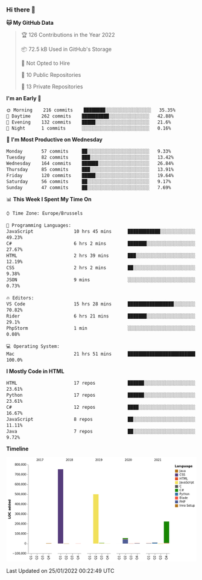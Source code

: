 ### Hi there 👋

<!--START_SECTION:waka-->
**🐱 My GitHub Data** 

> 🏆 126 Contributions in the Year 2022
 > 
> 📦 72.5 kB Used in GitHub's Storage 
 > 
> 🚫 Not Opted to Hire
 > 
> 📜 10 Public Repositories 
 > 
> 🔑 13 Private Repositories  
 > 
**I'm an Early 🐤** 

```text
🌞 Morning    216 commits    ████████░░░░░░░░░░░░░░░░░   35.35% 
🌆 Daytime    262 commits    ██████████░░░░░░░░░░░░░░░   42.88% 
🌃 Evening    132 commits    █████░░░░░░░░░░░░░░░░░░░░   21.6% 
🌙 Night      1 commits      ░░░░░░░░░░░░░░░░░░░░░░░░░   0.16%

```
📅 **I'm Most Productive on Wednesday** 

```text
Monday       57 commits     ██░░░░░░░░░░░░░░░░░░░░░░░   9.33% 
Tuesday      82 commits     ███░░░░░░░░░░░░░░░░░░░░░░   13.42% 
Wednesday    164 commits    ██████░░░░░░░░░░░░░░░░░░░   26.84% 
Thursday     85 commits     ███░░░░░░░░░░░░░░░░░░░░░░   13.91% 
Friday       120 commits    █████░░░░░░░░░░░░░░░░░░░░   19.64% 
Saturday     56 commits     ██░░░░░░░░░░░░░░░░░░░░░░░   9.17% 
Sunday       47 commits     ██░░░░░░░░░░░░░░░░░░░░░░░   7.69%

```


📊 **This Week I Spent My Time On** 

```text
⌚︎ Time Zone: Europe/Brussels

💬 Programming Languages: 
JavaScript               10 hrs 45 mins      ████████████░░░░░░░░░░░░░   49.23% 
C#                       6 hrs 2 mins        ███████░░░░░░░░░░░░░░░░░░   27.67% 
HTML                     2 hrs 39 mins       ███░░░░░░░░░░░░░░░░░░░░░░   12.19% 
CSS                      2 hrs 2 mins        ██░░░░░░░░░░░░░░░░░░░░░░░   9.38% 
JSON                     9 mins              ░░░░░░░░░░░░░░░░░░░░░░░░░   0.73%

🔥 Editors: 
VS Code                  15 hrs 28 mins      █████████████████░░░░░░░░   70.82% 
Rider                    6 hrs 21 mins       ███████░░░░░░░░░░░░░░░░░░   29.1% 
PhpStorm                 1 min               ░░░░░░░░░░░░░░░░░░░░░░░░░   0.08%

💻 Operating System: 
Mac                      21 hrs 51 mins      █████████████████████████   100.0%

```

**I Mostly Code in HTML** 

```text
HTML                     17 repos            ██████░░░░░░░░░░░░░░░░░░░   23.61% 
Python                   17 repos            ██████░░░░░░░░░░░░░░░░░░░   23.61% 
C#                       12 repos            ████░░░░░░░░░░░░░░░░░░░░░   16.67% 
JavaScript               8 repos             ██░░░░░░░░░░░░░░░░░░░░░░░   11.11% 
Java                     7 repos             ██░░░░░░░░░░░░░░░░░░░░░░░   9.72%

```


**Timeline**

![Chart not found](https://raw.githubusercontent.com/guillaumedeplancke/guillaumedeplancke/main/charts/bar_graph.png) 


 Last Updated on 25/01/2022 00:22:49 UTC
<!--END_SECTION:waka-->
